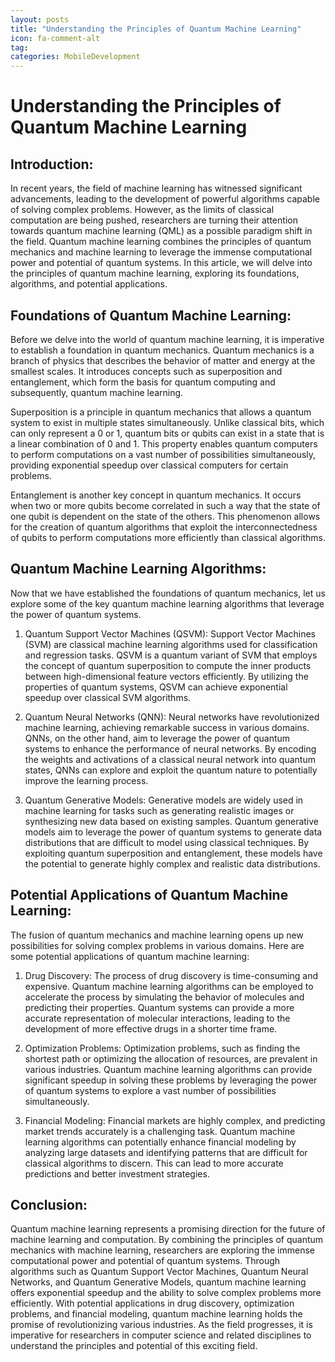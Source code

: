 ```yaml
---
layout: posts
title: "Understanding the Principles of Quantum Machine Learning"
icon: fa-comment-alt
tag:      
categories: MobileDevelopment
---
```



# Understanding the Principles of Quantum Machine Learning

## Introduction:

In recent years, the field of machine learning has witnessed significant advancements, leading to the development of powerful algorithms capable of solving complex problems. However, as the limits of classical computation are being pushed, researchers are turning their attention towards quantum machine learning (QML) as a possible paradigm shift in the field. Quantum machine learning combines the principles of quantum mechanics and machine learning to leverage the immense computational power and potential of quantum systems. In this article, we will delve into the principles of quantum machine learning, exploring its foundations, algorithms, and potential applications.

## Foundations of Quantum Machine Learning:

Before we delve into the world of quantum machine learning, it is imperative to establish a foundation in quantum mechanics. Quantum mechanics is a branch of physics that describes the behavior of matter and energy at the smallest scales. It introduces concepts such as superposition and entanglement, which form the basis for quantum computing and subsequently, quantum machine learning.

Superposition is a principle in quantum mechanics that allows a quantum system to exist in multiple states simultaneously. Unlike classical bits, which can only represent a 0 or 1, quantum bits or qubits can exist in a state that is a linear combination of 0 and 1. This property enables quantum computers to perform computations on a vast number of possibilities simultaneously, providing exponential speedup over classical computers for certain problems.

Entanglement is another key concept in quantum mechanics. It occurs when two or more qubits become correlated in such a way that the state of one qubit is dependent on the state of the others. This phenomenon allows for the creation of quantum algorithms that exploit the interconnectedness of qubits to perform computations more efficiently than classical algorithms.

## Quantum Machine Learning Algorithms:

Now that we have established the foundations of quantum mechanics, let us explore some of the key quantum machine learning algorithms that leverage the power of quantum systems.

1. Quantum Support Vector Machines (QSVM):
Support Vector Machines (SVM) are classical machine learning algorithms used for classification and regression tasks. QSVM is a quantum variant of SVM that employs the concept of quantum superposition to compute the inner products between high-dimensional feature vectors efficiently. By utilizing the properties of quantum systems, QSVM can achieve exponential speedup over classical SVM algorithms.

2. Quantum Neural Networks (QNN):
Neural networks have revolutionized machine learning, achieving remarkable success in various domains. QNNs, on the other hand, aim to leverage the power of quantum systems to enhance the performance of neural networks. By encoding the weights and activations of a classical neural network into quantum states, QNNs can explore and exploit the quantum nature to potentially improve the learning process.

3. Quantum Generative Models:
Generative models are widely used in machine learning for tasks such as generating realistic images or synthesizing new data based on existing samples. Quantum generative models aim to leverage the power of quantum systems to generate data distributions that are difficult to model using classical techniques. By exploiting quantum superposition and entanglement, these models have the potential to generate highly complex and realistic data distributions.

## Potential Applications of Quantum Machine Learning:

The fusion of quantum mechanics and machine learning opens up new possibilities for solving complex problems in various domains. Here are some potential applications of quantum machine learning:

1. Drug Discovery:
The process of drug discovery is time-consuming and expensive. Quantum machine learning algorithms can be employed to accelerate the process by simulating the behavior of molecules and predicting their properties. Quantum systems can provide a more accurate representation of molecular interactions, leading to the development of more effective drugs in a shorter time frame.

2. Optimization Problems:
Optimization problems, such as finding the shortest path or optimizing the allocation of resources, are prevalent in various industries. Quantum machine learning algorithms can provide significant speedup in solving these problems by leveraging the power of quantum systems to explore a vast number of possibilities simultaneously.

3. Financial Modeling:
Financial markets are highly complex, and predicting market trends accurately is a challenging task. Quantum machine learning algorithms can potentially enhance financial modeling by analyzing large datasets and identifying patterns that are difficult for classical algorithms to discern. This can lead to more accurate predictions and better investment strategies.

## Conclusion:

Quantum machine learning represents a promising direction for the future of machine learning and computation. By combining the principles of quantum mechanics with machine learning, researchers are exploring the immense computational power and potential of quantum systems. Through algorithms such as Quantum Support Vector Machines, Quantum Neural Networks, and Quantum Generative Models, quantum machine learning offers exponential speedup and the ability to solve complex problems more efficiently. With potential applications in drug discovery, optimization problems, and financial modeling, quantum machine learning holds the promise of revolutionizing various industries. As the field progresses, it is imperative for researchers in computer science and related disciplines to understand the principles and potential of this exciting field.